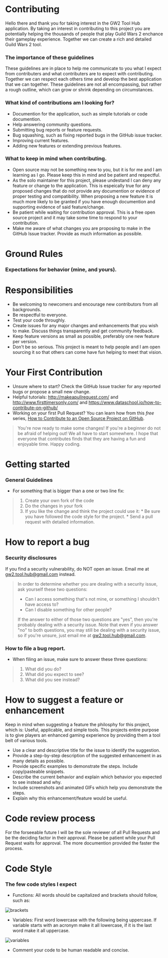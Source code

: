 # Contributing

Hello there and thank you for taking interest in the GW2 Tool Hub application. By taking an interest in contributing to this project you are potentially helping the thousands of people that play Guild Wars 2 enchance their gameplay experience. Together we can create a rich and detailed Guild Wars 2 tool.

### The importance of these guidelines

These guidelines are in place to help me communicate to you what I expect from contributers and what contributers are to expect with contributing. Together we can respect each others time and develop the best application that we can together. These guidelines are not all encompassing, but rather a rough outline, which can grow or shrink depending on circumstances.

### What kind of contributions am I looking for?

- Documention for the application, such as simple tutorials or code documention.
- Help answering community questions.
- Submitting bug reports or feature requests.
- Bug squashing, such as fixing reported bugs in the GitHub issue tracker.
- Improving current features.
- Adding new features or extending previous features.

### What to keep in mind when contributing.

- Open source may not be something new to you, but it is for me and I am learning as I go. Please keep this in mind and be patient and respectful.
- As the solo maintainer for this project, please undestand I can deny any feature or change to the application. This is espeically true for any proposed changes that do not provide any documention or evidence of proper testing and compatibility. When proposing a new feature it is much more likely to be granted if you have enough documention and supporting evidence of said feature/change. 
- Be patient while waiting for contribution approval. This is a free open source project and it may take some time to respond to your contribution.
- Make me aware of what changes you are proposing to make in the GitHub Issue tracker. Provide as much information as possible.

# Ground Rules
### Expectations for behavior (mine, and yours).

# Responsibilities
- Be welcoming to newcomers and encourage new contributors from all backgrounds.
- Be respectful to everyone.
- Test your code throughly.
- Create issues for any major changes and enhancements that you wish to make. Discuss things transparently and get community feedback.
- Keep feature versions as small as possible, preferably one new feature per version.
- Don't be so serious. This project is meant to help people and I am open sourcing it so that others can come have fun helping to meet that vision.

# Your First Contribution

- Unsure where to start? Check the GitHub Issue tracker for any reported bugs or propose a small new change.
- Helpful tutorials: http://makeapullrequest.com/ and http://www.firsttimersonly.com/ and https://www.dataschool.io/how-to-contribute-on-github/
- Working on your first Pull Request? You can learn how from this *free* series, [How to Contribute to an Open Source Project on GitHub](https://app.egghead.io/playlists/how-to-contribute-to-an-open-source-project-on-github).
> You're now ready to make some changes! If you're a beginner do not be afraid of helping out! We all have to start somewhere. I hope that everyone that contributes finds that they are having a fun and enjoyable time. Happy coding.

# Getting started
### General Guidelines

- For something that is bigger than a one or two line fix:
>1. Create your own fork of the code
>2. Do the changes in your fork
>3. If you like the change and think the project could use it:
    * Be sure you have followed the code style for the project.
    * Send a pull request with detailed information.

# How to report a bug
### Security disclosures

If you find a security vulnerability, do NOT open an issue. Email me at gw2.tool.hub@gmail.com instead.
> In order to determine whether you are dealing with a security issue, ask yourself these two questions:
> * Can I access something that's not mine, or something I shouldn't have access to?
> * Can I disable something for other people?
>
> If the answer to either of those two questions are "yes", then you're probably dealing with a security issue. Note that even if you answer "no" to both questions, you may still be dealing with a security issue, so if you're unsure, just email me at gw2.tool.hub@gmail.com.

### How to file a bug report.

- When filing an issue, make sure to answer these three questions:
>
> 1. What did you do?
> 2. What did you expect to see?
> 3. What did you see instead?

# How to suggest a feature or enhancement

Keep in mind when suggesting a feature the philosphy for this project, which is: Useful, applicable, and simple tools. This projects entire purpose is to give players an enhanced gaming experience by providing them a tool belt of various tools.

- Use a clear and descriptive title for the issue to identify the suggestion.
- Provide a step-by-step description of the suggested enhancement in as many details as possible.
- Provide specific examples to demonstrate the steps. Include copy/pasteable snippets.
- Describe the current behavior and explain which behavior you expected to see instead and why.
- Include screenshots and animated GIFs which help you demonstrate the steps.
- Explain why this enhancement/feature would be useful.

# Code review process

For the forseeable future I will be the sole reviewer of all Pull Requests and be the deciding factor in their approval. Please be patient while your Pull Request waits for approval. The more documention provided the faster the process.

# Code Style

### The few code styles I expect

- Functions: All words should be capitalized and brackets should follow, such as: 

![brackets](https://user-images.githubusercontent.com/54217603/119714120-7bd20080-be30-11eb-8551-f57fd5ee82db.png)

- Variables: First word lowercase with the following being uppercase. If variable starts with an acronym make it all lowercase, if it is the last word make it all uppercase.

![variables](https://user-images.githubusercontent.com/54217603/119714225-9d32ec80-be30-11eb-887d-ac378ddc3e98.png)

- Comment your code to be human readable and concise.
